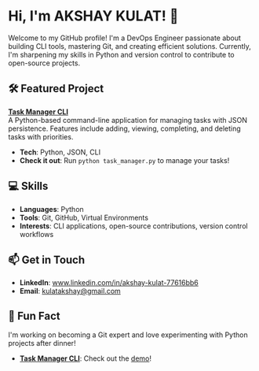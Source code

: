# Hi, I'm AKSHAY KULAT! 👋

Welcome to my GitHub profile! I'm a DevOps Engineer passionate about building CLI tools, mastering Git, and creating efficient solutions. Currently, I'm sharpening my skills in Python and version control to contribute to open-source projects.

## 🛠️ Featured Project
**[Task Manager CLI](https://github.com/kulatav/task-manager)**  
A Python-based command-line application for managing tasks with JSON persistence. Features include adding, viewing, completing, and deleting tasks with priorities.  
- **Tech**: Python, JSON, CLI  
- **Check it out**: Run `python task_manager.py` to manage your tasks!

## 💻 Skills
- **Languages**: Python
- **Tools**: Git, GitHub, Virtual Environments
- **Interests**: CLI applications, open-source contributions, version control workflows

## 📫 Get in Touch
- **LinkedIn**: www.linkedin.com/in/akshay-kulat-77616bb6
- **Email**: kulatakshay@gmail.com

## 🌟 Fun Fact
I'm working on becoming a Git expert and love experimenting with Python projects after dinner!

- **[Task Manager CLI](https://github.com/kulatav/task-manager)**: Check out the [demo](https://asciinema.org/a/rByzBhm2ha6yQ9bBknnazJMRM)!
